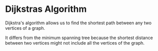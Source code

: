 # Dijkstras Algorithm
Dijkstra's algorithm allows us to find the shortest path between any two vertices of a graph.

It differs from the minimum spanning tree because the shortest distance between two vertices might not include all the vertices of the graph.

